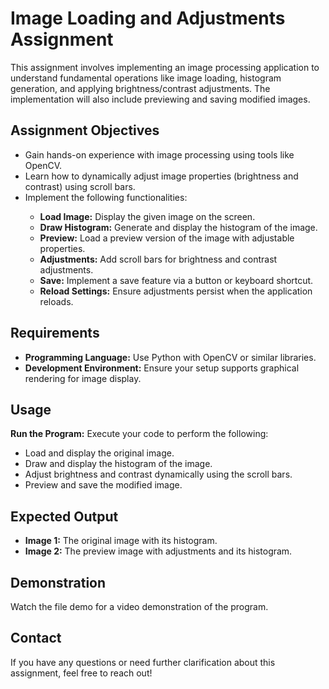 <!DOCTYPE html>
<html lang="en">
<head>
    <meta charset="UTF-8">
    <meta name="viewport" content="width=device-width, initial-scale=1.0">
</head>
<body>

<h1>Image Loading and Adjustments Assignment</h1>

<p>This assignment involves implementing an image processing application to understand fundamental operations like image loading, histogram generation, and applying brightness/contrast adjustments. The implementation will also include previewing and saving modified images.</p>

<h2>Assignment Objectives</h2>

<ul>
    <li>Gain hands-on experience with image processing using tools like OpenCV.</li>
    <li>Learn how to dynamically adjust image properties (brightness and contrast) using scroll bars.</li>
    <li>Implement the following functionalities:</li>
    <ul>
        <li><strong>Load Image:</strong> Display the given image on the screen.</li>
        <li><strong>Draw Histogram:</strong> Generate and display the histogram of the image.</li>
        <li><strong>Preview:</strong> Load a preview version of the image with adjustable properties.</li>
        <li><strong>Adjustments:</strong> Add scroll bars for brightness and contrast adjustments.</li>
        <li><strong>Save:</strong> Implement a save feature via a button or keyboard shortcut.</li>
        <li><strong>Reload Settings:</strong> Ensure adjustments persist when the application reloads.</li>
    </ul>
</ul>

<h2>Requirements</h2>

<ul>
    <li><strong>Programming Language:</strong> Use Python with OpenCV or similar libraries.</li>
    <li><strong>Development Environment:</strong> Ensure your setup supports graphical rendering for image display.</li>
</ul>

<h2>Usage</h2>

<p><strong>Run the Program:</strong> Execute your code to perform the following:</p>
<ul>
    <li>Load and display the original image.</li>
    <li>Draw and display the histogram of the image.</li>
    <li>Adjust brightness and contrast dynamically using the scroll bars.</li>
    <li>Preview and save the modified image.</li>
</ul>

<h2>Expected Output</h2>

<ul>
    <li><strong>Image 1:</strong> The original image with its histogram.</li>
    <li><strong>Image 2:</strong> The preview image with adjustments and its histogram.</li>
</ul>

<h2>Demonstration</h2>

<p>Watch the file demo for a video demonstration of the program.</p>

<h2>Contact</h2>

<p>If you have any questions or need further clarification about this assignment, feel free to reach out!</p>

</body>
</html>
